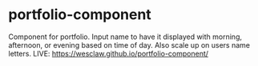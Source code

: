 # portfolio-component
Component for portfolio. Input name to have it displayed with morning, afternoon, or evening based on time of day. Also scale up on users name letters.
LIVE:
https://wesclaw.github.io/portfolio-component/
